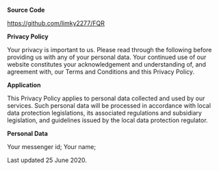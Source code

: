 **Source Code**

https://github.com/limky2277/FQR


**Privacy Policy**

Your privacy is important to us. 
Please read through the following before providing us with any of your personal data. 
Your continued use of our website constitutes your acknowledgement and understanding of, and agreement with, our Terms and Conditions and this Privacy Policy.

**Application**

This Privacy Policy applies to personal data collected and used by our services. 
Such personal data will be processed in accordance with  local data protection legislations, its associated regulations and subsidiary legislation, and guidelines issued by the local data protection regulator. 

**Personal Data**

Your messenger id;
Your name;

Last updated 25 June 2020.

